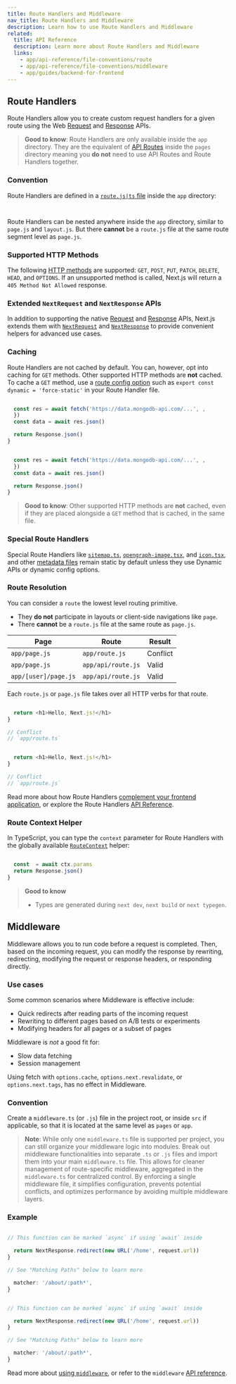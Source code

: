 ```yaml
---
title: Route Handlers and Middleware
nav_title: Route Handlers and Middleware
description: Learn how to use Route Handlers and Middleware
related:
  title: API Reference
  description: Learn more about Route Handlers and Middleware
  links:
    - app/api-reference/file-conventions/route
    - app/api-reference/file-conventions/middleware
    - app/guides/backend-for-frontend
---
```


## Route Handlers

Route Handlers allow you to create custom request handlers for a given route using the Web [Request](https://developer.mozilla.org/docs/Web/API/Request) and [Response](https://developer.mozilla.org/docs/Web/API/Response) APIs.

> **Good to know**: Route Handlers are only available inside the `app` directory. They are the equivalent of [API Routes](/docs/pages/building-your-application/routing/api-routes) inside the `pages` directory meaning you **do not** need to use API Routes and Route Handlers together.

### Convention

Route Handlers are defined in a [`route.js|ts` file](/docs/app/api-reference/file-conventions/route) inside the `app` directory:

```ts filename="app/api/route.ts" switcher

```

```js filename="app/api/route.js" switcher

```

Route Handlers can be nested anywhere inside the `app` directory, similar to `page.js` and `layout.js`. But there **cannot** be a `route.js` file at the same route segment level as `page.js`.

### Supported HTTP Methods

The following [HTTP methods](https://developer.mozilla.org/docs/Web/HTTP/Methods) are supported: `GET`, `POST`, `PUT`, `PATCH`, `DELETE`, `HEAD`, and `OPTIONS`. If an unsupported method is called, Next.js will return a `405 Method Not Allowed` response.

### Extended `NextRequest` and `NextResponse` APIs

In addition to supporting the native [Request](https://developer.mozilla.org/docs/Web/API/Request) and [Response](https://developer.mozilla.org/docs/Web/API/Response) APIs, Next.js extends them with [`NextRequest`](/docs/app/api-reference/functions/next-request) and [`NextResponse`](/docs/app/api-reference/functions/next-response) to provide convenient helpers for advanced use cases.

### Caching

Route Handlers are not cached by default. You can, however, opt into caching for `GET` methods. Other supported HTTP methods are **not** cached. To cache a `GET` method, use a [route config option](/docs/app/api-reference/file-conventions/route-segment-config#dynamic) such as `export const dynamic = 'force-static'` in your Route Handler file.

```ts filename="app/items/route.ts" switcher

  const res = await fetch('https://data.mongodb-api.com/...', ,
  })
  const data = await res.json()

  return Response.json()
}
```

```js filename="app/items/route.js" switcher

  const res = await fetch('https://data.mongodb-api.com/...', ,
  })
  const data = await res.json()

  return Response.json()
}
```

> **Good to know**: Other supported HTTP methods are **not** cached, even if they are placed alongside a `GET` method that is cached, in the same file.

### Special Route Handlers

Special Route Handlers like [`sitemap.ts`](/docs/app/api-reference/file-conventions/metadata/sitemap), [`opengraph-image.tsx`](/docs/app/api-reference/file-conventions/metadata/opengraph-image), and [`icon.tsx`](/docs/app/api-reference/file-conventions/metadata/app-icons), and other [metadata files](/docs/app/api-reference/file-conventions/metadata) remain static by default unless they use Dynamic APIs or dynamic config options.

### Route Resolution

You can consider a `route` the lowest level routing primitive.

- They **do not** participate in layouts or client-side navigations like `page`.
- There **cannot** be a `route.js` file at the same route as `page.js`.

| Page                 | Route              | Result   |
| -------------------- | ------------------ | -------- |
| `app/page.js`        | `app/route.js`     | Conflict |
| `app/page.js`        | `app/api/route.js` | Valid    |
| `app/[user]/page.js` | `app/api/route.js` | Valid    |

Each `route.js` or `page.js` file takes over all HTTP verbs for that route.

```ts filename="app/page.ts" switcher

  return <h1>Hello, Next.js!</h1>
}

// Conflict
// `app/route.ts`

```

```js filename="app/page.js" switcher

  return <h1>Hello, Next.js!</h1>
}

// Conflict
// `app/route.js`

```

Read more about how Route Handlers [complement your frontend application](/docs/app/guides/backend-for-frontend), or explore the Route Handlers [API Reference](/docs/app/api-reference/file-conventions/route).

### Route Context Helper

In TypeScript, you can type the `context` parameter for Route Handlers with the globally available [`RouteContext`](/docs/app/api-reference/file-conventions/route#route-context-helper) helper:

```ts filename="app/users/[id]/route.ts" switcher

  const  = await ctx.params
  return Response.json()
}
```

> **Good to know**
>
> - Types are generated during `next dev`, `next build` or `next typegen`.

## Middleware

Middleware allows you to run code before a request is completed. Then, based on the incoming request, you can modify the response by rewriting, redirecting, modifying the request or response headers, or responding directly.

### Use cases

Some common scenarios where Middleware is effective include:

- Quick redirects after reading parts of the incoming request
- Rewriting to different pages based on A/B tests or experiments
- Modifying headers for all pages or a subset of pages

Middleware is _not_ a good fit for:

- Slow data fetching
- Session management

Using fetch with `options.cache`, `options.next.revalidate`, or `options.next.tags`, has no effect in Middleware.

### Convention

Create a `middleware.ts` (or `.js`) file in the project root, or inside `src` if applicable, so that it is located at the same level as `pages` or `app`.

> **Note**: While only one `middleware.ts` file is supported per project, you can still organize your middleware logic into modules. Break out middleware functionalities into separate `.ts` or `.js` files and import them into your main `middleware.ts` file. This allows for cleaner management of route-specific middleware, aggregated in the `middleware.ts` for centralized control. By enforcing a single middleware file, it simplifies configuration, prevents potential conflicts, and optimizes performance by avoiding multiple middleware layers.

### Example

```ts filename="middleware.ts" switcher

// This function can be marked `async` if using `await` inside

  return NextResponse.redirect(new URL('/home', request.url))
}

// See "Matching Paths" below to learn more

  matcher: '/about/:path*',
}
```

```js filename="middleware.js" switcher

// This function can be marked `async` if using `await` inside

  return NextResponse.redirect(new URL('/home', request.url))
}

// See "Matching Paths" below to learn more

  matcher: '/about/:path*',
}
```

Read more about [using `middleware`](/docs/app/guides/backend-for-frontend#middleware), or refer to the `middleware` [API reference](/docs/app/api-reference/file-conventions/middleware).
